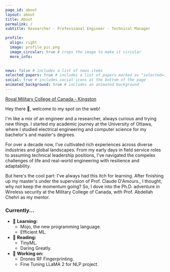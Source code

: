 ```yaml
---
page_id: about
layout: about
title: About
permalink: /
subtitle: Researcher · Professional Engineer · Technical Manager 

profile:
  align: right
  image: profile_pic.png
  image_circular: true # crops the image to make it circular
  more_info: 
  

news: false # includes a list of news items
selected_papers: true # includes a list of papers marked as "selected={true}"
social: true # includes social icons at the bottom of the page
animated_background: true # includes an animated background
---
```


[Royal Military College of Canada - Kingston](https://www.rmc-cmr.ca/en)



<p>
    Hey there 👋, welcome to my spot on the web! 
</p>
<p>
    I'm like a mix of an engineer and a researcher, always curious and trying new things. I started my academic journey at the University of Ottawa, where I studied electrical engineering and computer science for my bachelor's and master's degrees. 
</p>
<p>
    For over a decade now, I've cultivated rich experiences across diverse industries and global landscapes. From my early days in field service roles to assuming technical leadership positions, I've navigated the compelex challenges of life and real-world engineering with resilience and adaptability.
</p>
<p>
    But here's the cool part: I've always had this itch for learning. After finishing up my master's under the supervision of Prof. Claude D'Amours., I thought, why not keep the momentum going? So, I dove into the Ph.D. adventure in Wireless security at the Military College of Canada, with Prof. Abdellah Chehri as my mentor.
</p>
<h3>Currently...</h3>

<ul>
    <li>🧠 <strong>Learning:</strong>
        <ul>
            <li>Mojo, the new programming language.</li>
            <li>Efficient ML.</li>
        </ul>
    </li>
    <li>📖 <strong>Reading:</strong>
        <ul>
            <li>TinyML.</li>
            <li>Daring Greatly.</li>
        </ul>
    </li>
    <li>🔬 <strong>Working on:</strong>
        <ul>
            <li>Drones RF Fingerprinting. </li>
            <li>Fine Tuning LLaMA 2 for NLP project.</li>
        </ul>
    </li>
</ul>

